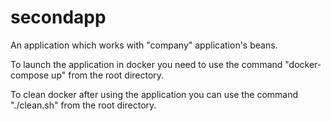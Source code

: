 # secondapp

An application which works with "company" application's beans.

To launch the application in docker you need to use the command "docker-compose up" from the root directory.

To clean docker after using the application you can use the command "./clean.sh" from the root directory.